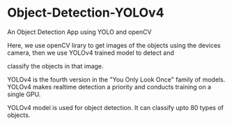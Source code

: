 # Object-Detection-YOLOv4
An Object Detection App using YOLO and openCV

Here, we use openCV lirary to get images of the objects using the devices camera, then we use YOLOv4 trained model to detect and

classify the objects in that image.

YOLOv4 is the fourth version in the "You Only Look Once" family of models. YOLOv4 makes realtime detection a priority and conducts training on a single GPU.

YOLOv4 model is used for object detection. It can classify upto 80 types of objects.

